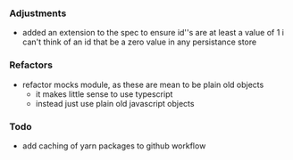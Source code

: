 ### Adjustments

- added an extension to the spec to ensure id''s are at least a value of 1
  i can't think of an id that be a zero value in any persistance store

### Refactors

- refactor mocks module, as these are mean to be plain old objects
  - it makes little sense to use typescript
  - instead just use plain old javascript objects

### Todo

- add caching of yarn packages to github workflow

